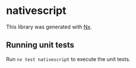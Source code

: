 # nativescript

This library was generated with [Nx](https://nx.dev).

## Running unit tests

Run `nx test nativescript` to execute the unit tests.
